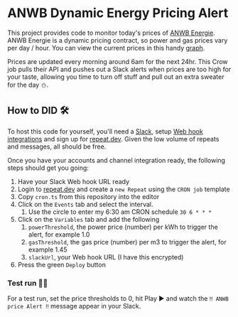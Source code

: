 # ANWB Dynamic Energy Pricing Alert

This project provides code to monitor today's prices of [ANWB Energie](https://www.anwb.nl/huis/energie/anwb-energie). ANWB Energie is a dynamic pricing contract, so power and gas prices vary per day / hour. You can view the current prices in this handy [graph](https://energie.anwb.nl/actuele-tarieven).

Prices are updated every morning around 6am for the next 24hr. This Crow job pulls their API and pushes out a Slack alerts when prices are too high for your taste, allowing you time to turn off stuff and pull out an extra sweater for the day ⛄️.

## How to DID 🛠️
To host this code for yourself, you'll need a [Slack](https://slack.com), setup [Web hook integrations](https://api.slack.com/messaging/webhooks) and sign up for [repeat.dev](https://repeat.dev). Given the low volume of repeats and messages, all should be free.

Once you have your accounts and channel integration ready, the following steps should get you going: 

1. Have your Slack Web hook URL ready
2. Login to [repeat.dev](https://repeat.dev) and create a `new Repeat` using the `CRON job` template
3. Copy `cron.ts` from this repository into the editor
4. Click on the `Events` tab and select the interval. 
    1. Use the circle to enter my 6:30 am CRON schedule `30 6 * * *`
5. Click on the `Variables` tab and add the following
    1. `powerThreshold`, the power price (number) per kWh to trigger the alert, for example 1.0
    2. `gasThreshold`, the gas price (number) per m3 to trigger the alert, for example 1.45
    3. `slackUrl`, your Web hook URL (I have this encrypted)
6. Press the green `Deploy` button

### Test run 💪🏻

For a test run, set the price thresholds to 0, hit Play ▶️ and watch the `‼️ ANWB price Alert ‼️` message appear in your Slack.
